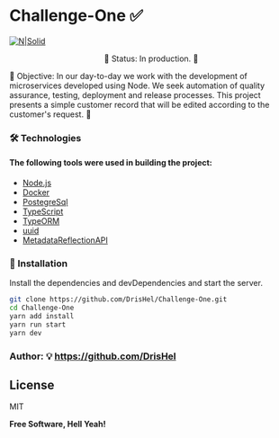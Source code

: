 # Challenge-One ✅ 

[![N|Solid](https://cldup.com/dTxpPi9lDf.thumb.png)](https://nodesource.com/products/nsolid)

<p align="center">🚧 Status: In production. 🚧 </p>
<p align="justified">

🚀 Objective: In our day-to-day we work with the development of microservices developed using Node. We seek automation of quality assurance, testing, deployment and release processes. This project presents a simple customer record that will be edited according to the customer's request. 🚀  </p>

### 🛠 Technologies

<h4> The following tools were used in building the project: </h4>


- [Node.js](https://nodejs.org/en/)
- [Docker](https://docs.docker.com/desktop/windows/install/)
- [PostegreSql](https://www.postgresql.org/)
- [TypeScript](https://www.typescriptlang.org/)
- [TypeORM](https://typeorm.io/#/)
- [uuid](https://www.npmjs.com/package/uuid)
- [MetadataReflectionAPI](https://www.npmjs.com/package/reflect-metadata)

### 🎲 Installation

Install the dependencies and devDependencies and start the server.

```sh
git clone https://github.com/DrisHel/Challenge-One.git
cd Challenge-One
yarn add install
yarn run start 
yarn dev

```


### Author: 💡 https://github.com/DrisHel

## License

MIT

**Free Software, Hell Yeah!**